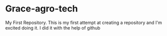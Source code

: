 # Grace-agro-tech
My First Repository. This is my first attempt at creating a repository and I'm excited doing it. I did it with the help of github  
